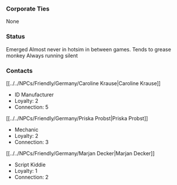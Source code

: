 ### Corporate Ties
None

### Status
Emerged
Almost never in hotsim in between games. Tends to grease monkey
Always running silent

### Contacts
[[../../NPCs/Friendly/Germany/Caroline Krause|Caroline Krause]]
- ID Manufacturer
- Loyalty: 2
- Connection: 5

[[../../NPCs/Friendly/Germany/Priska Probst|Priska Probst]]
- Mechanic
- Loyalty: 2
- Connection: 3

[[../../NPCs/Friendly/Germany/Marjan Decker|Marjan Decker]]
- Script Kiddie
- Loyalty: 1
- Connection: 2